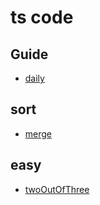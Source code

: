 # ts code

## Guide
- [daily](https://nice-people-frontend-community.github.io/nice-leetcode/docs/#/daily)
## sort

- [merge](https://leetcode.cn/problems/merge-sorted-array/description/)

## easy
- [twoOutOfThree](https://leetcode.cn/problems/two-out-of-three/description/)